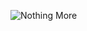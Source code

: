 ![Nothing More](https://raw.githubusercontent.com/ajinkyagorad/LPC_2148_OSCLLOSCOPE/master/Documents/Poster/Digital_Oscilloscope_Poster.png)
